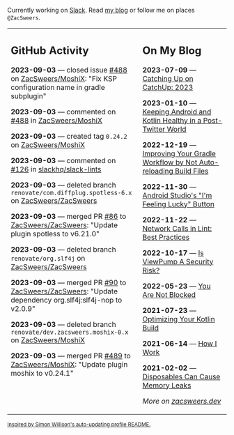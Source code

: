 Currently working on [Slack](https://slack.com/). Read [my blog](https://zacsweers.dev/) or follow me on places `@ZacSweers`.

<table><tr><td valign="top" width="60%">

## GitHub Activity
<!-- githubActivity starts -->
**2023-09-03** — closed issue [#488](https://github.com/ZacSweers/MoshiX/issues/488) on [ZacSweers/MoshiX](https://github.com/ZacSweers/MoshiX): "Fix KSP configuration name in gradle subplugin"

**2023-09-03** — commented on [#488](https://github.com/ZacSweers/MoshiX/issues/488#issuecomment-1704383278) in [ZacSweers/MoshiX](https://github.com/ZacSweers/MoshiX)

**2023-09-03** — created tag `0.24.2` on [ZacSweers/MoshiX](https://github.com/ZacSweers/MoshiX)

**2023-09-03** — commented on [#126](https://github.com/slackhq/slack-lints/pull/126#issuecomment-1704374438) in [slackhq/slack-lints](https://github.com/slackhq/slack-lints)

**2023-09-03** — deleted branch `renovate/com.diffplug.spotless-6.x` on [ZacSweers/ZacSweers](https://github.com/ZacSweers/ZacSweers)

**2023-09-03** — merged PR [#86](https://github.com/ZacSweers/ZacSweers/pull/86) to [ZacSweers/ZacSweers](https://github.com/ZacSweers/ZacSweers): "Update plugin spotless to v6.21.0"

**2023-09-03** — deleted branch `renovate/org.slf4j` on [ZacSweers/ZacSweers](https://github.com/ZacSweers/ZacSweers)

**2023-09-03** — merged PR [#90](https://github.com/ZacSweers/ZacSweers/pull/90) to [ZacSweers/ZacSweers](https://github.com/ZacSweers/ZacSweers): "Update dependency org.slf4j:slf4j-nop to v2.0.9"

**2023-09-03** — deleted branch `renovate/dev.zacsweers.moshix-0.x` on [ZacSweers/MoshiX](https://github.com/ZacSweers/MoshiX)

**2023-09-03** — merged PR [#489](https://github.com/ZacSweers/MoshiX/pull/489) to [ZacSweers/MoshiX](https://github.com/ZacSweers/MoshiX): "Update plugin moshix to v0.24.1"
<!-- githubActivity ends -->
</td><td valign="top" width="40%">

## On My Blog
<!-- blog starts -->
**2023-07-09** — [Catching Up on CatchUp: 2023](https://www.zacsweers.dev/catching-up-on-catchup-2023/)

**2023-01-10** — [Keeping Android and Kotlin Healthy in a Post-Twitter World](https://www.zacsweers.dev/keeping-android-healthy/)

**2022-12-19** — [Improving Your Gradle Workflow by Not Auto-reloading Build Files](https://www.zacsweers.dev/improving-your-workflow-by-not-auto-reloading-build-files/)

**2022-11-30** — [Android Studio's "I'm Feeling Lucky" Button](https://www.zacsweers.dev/android-studios-im-feeling-lucky-button/)

**2022-11-22** — [Network Calls in Lint: Best Practices](https://www.zacsweers.dev/network-calls-in-lint-best-practices/)

**2022-10-17** — [Is ViewPump A Security Risk?](https://www.zacsweers.dev/is-viewpump-a-security-risk/)

**2022-05-23** — [You Are Not Blocked](https://www.zacsweers.dev/you-are-not-blocked/)

**2021-07-23** — [Optimizing Your Kotlin Build](https://www.zacsweers.dev/optimizing-your-kotlin-build/)

**2021-06-14** — [How I Work](https://www.zacsweers.dev/how-i-work/)

**2021-02-02** — [Disposables Can Cause Memory Leaks](https://www.zacsweers.dev/disposables-can-cause-memory-leaks/)
<!-- blog ends -->
_More on [zacsweers.dev](https://zacsweers.dev/)_
</td></tr></table>

<sub><a href="https://simonwillison.net/2020/Jul/10/self-updating-profile-readme/">Inspired by Simon Willison's auto-updating profile README.</a></sub>